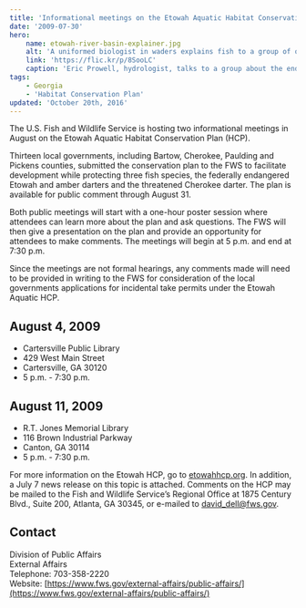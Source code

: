 ```yaml
---
title: 'Informational meetings on the Etowah Aquatic Habitat Conservation Plan'
date: '2009-07-30'
hero:
    name: etowah-river-basin-explainer.jpg
    alt: 'A uniformed biologist in waders explains fish to a group of onlookers.'
    link: 'https://flic.kr/p/8SooLC'
    caption: 'Eric Prowell, hydrologist, talks to a group about the endangered and threatened darter fish that live in the Etowah River Basin. Photo by Stacy Shelton, USFWS.'
tags:
    - Georgia
    - 'Habitat Conservation Plan'
updated: 'October 20th, 2016'
---
```


The U.S. Fish and Wildlife Service is hosting two informational meetings in August on the Etowah Aquatic Habitat Conservation Plan (HCP).

Thirteen local governments, including Bartow, Cherokee, Paulding and Pickens counties, submitted the conservation plan to the FWS to facilitate development while protecting three fish species, the federally endangered Etowah and amber darters and the threatened Cherokee darter. The plan is available for public comment through August 31.

Both public meetings will start with a one-hour poster session where attendees can learn more about the plan and ask questions. The FWS will then give a presentation on the plan and provide an opportunity for attendees to make comments. The meetings will begin at 5 p.m. and end at 7:30 p.m.

Since the meetings are not formal hearings, any comments made will need to be provided in writing to the FWS for consideration of the local governments applications for incidental take permits under the Etowah Aquatic HCP.

## August 4, 2009
- Cartersville Public Library  
- 429 West Main Street  
- Cartersville, GA 30120  
- 5 p.m. - 7:30 p.m.

## August 11, 2009
- R.T. Jones Memorial Library  
- 116 Brown Industrial Parkway  
- Canton, GA 30114  
- 5 p.m. - 7:30 p.m.

For more information on the Etowah HCP, go to [etowahhcp.org](http://www.etowahhcp.org). In addition, a July 7 news release on this topic is attached. Comments on the HCP may be mailed to the Fish and Wildlife Service’s Regional Office at 1875 Century Blvd., Suite 200, Atlanta, GA 30345, or e-mailed to [david_dell@fws.gov](mailto:david_dell@fws.gov).

## Contact

Division of Public Affairs  
External Affairs  
Telephone: 703-358-2220  
Website: [https://www.fws.gov/external-affairs/public-affairs/](https://www.fws.gov/external-affairs/public-affairs/)
